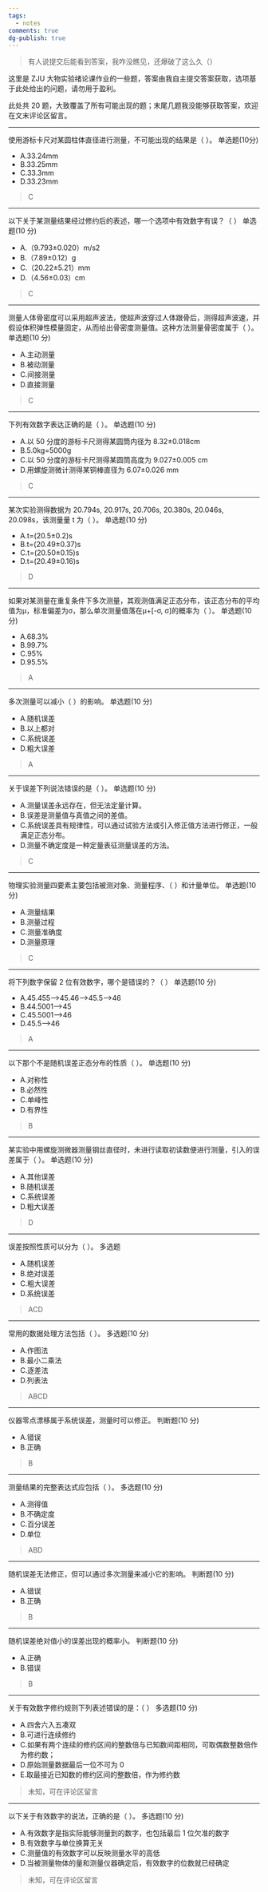```yaml
---
tags:
  - notes
comments: true
dg-publish: true
---
```


> 有人说提交后能看到答案，我咋没瞧见，还爆破了这么久（）

这里是 ZJU 大物实验绪论课作业的一些题，答案由我自主提交答案获取，选项基于此处给出的问题，请勿用于盈利。

此处共 20 题，大致覆盖了所有可能出现的题；末尾几题我没能够获取答案，欢迎在文末评论区留言。

---

使用游标卡尺对某圆柱体直径进行测量，不可能出现的结果是（  ）。
单选题(10分)

- A.33.24mm
- B.33.25mm
- C.33.3mm
- D.33.23mm

> C

---

以下关于某测量结果经过修约后的表述，哪一个选项中有效数字有误？（  ）
单选题(10 分)

- A.（9.793±0.020）m/s2
- B.（7.89±0.12）g
- C.（20.22±5.21）mm
- D.（4.56±0.03）cm

> C

---

测量人体骨密度可以采用超声波法，使超声波穿过人体跟骨后，测得超声波速，并假设体积弹性模量固定，从而给出骨密度测量值。这种方法测量骨密度属于（ ）。
单选题(10 分)

- A.主动测量
- B.被动测量
- C.间接测量
- D.直接测量

> C

---

下列有效数字表达正确的是（ ）。
单选题(10 分)

- A.以 50 分度的游标卡尺测得某圆筒内径为 8.32±0.018cm
- B.5.0kg=5000g
- C.以 50 分度的游标卡尺测得某圆筒高度为 9.027±0.005 cm
- D.用螺旋测微计测得某铜棒直径为 6.07±0.026 mm

> C

---

某次实验测得数据为 20.794s, 20.917s, 20.706s, 20.380s, 20.046s, 20.098s，该测量量 t 为（  ）。
单选题(10 分)

- A.t=(20.5±0.2)s
- B.t=(20.49±0.37)s
- C.t=(20.50±0.15)s
- D.t=(20.49±0.16)s

> D

---

如果对某测量在重复条件下多次测量，其观测值满足正态分布，该正态分布的平均值为μ，标准偏差为σ，那么单次测量值落在μ+[-σ, σ]的概率为（  ）。
单选题(10 分)

- A.68.3%
- B.99.7%
- C.95%
- D.95.5%

> A

---

多次测量可以减小（  ）的影响。
单选题(10 分)

- A.随机误差
- B.以上都对
- C.系统误差
- D.粗大误差

> A

---

关于误差下列说法错误的是（ ）。
单选题(10 分)

- A.测量误差永远存在，但无法定量计算。
- B.误差是测量值与真值之间的差值。
- C.系统误差具有规律性，可以通过试验方法或引入修正值方法进行修正，一般满足正态分布。
- D.测量不确定度是一种定量表征测量误差的方法。

> C

---

物理实验测量四要素主要包括被测对象、测量程序、（  ）和计量单位。
单选题(10 分)

- A.测量结果
- B.测量过程
- C.测量准确度
- D.测量原理

> C

---

将下列数字保留 2 位有效数字，哪个是错误的？（  ）
单选题(10 分)

- A.45.455-->45.46-->45.5-->46
- B.44.5001-->45
- C.45.5001-->46
- D.45.5-->46

> A

---

以下那个不是随机误差正态分布的性质（  ）。
单选题(10 分)

- A.对称性
- B.必然性
- C.单峰性
- D.有界性

> B

---

某实验中用螺旋测微器测量钢丝直径时，未进行读取初读数便进行测量，引入的误差属于（  ）。
单选题(10 分)

- A.其他误差
- B.随机误差
- C.系统误差
- D.粗大误差

> D

---

误差按照性质可以分为（  ）。
多选题

- A.随机误差
- B.绝对误差
- C.粗大误差
- D.系统误差

> ACD

---

常用的数据处理方法包括（ ）。
多选题(10 分)

- A.作图法
- B.最小二乘法
- C.逐差法
- D.列表法

> ABCD

---

仪器零点漂移属于系统误差，测量时可以修正。
判断题(10 分)

- A.错误
- B.正确

> B

---

测量结果的完整表达式应包括（ ）。
多选题(10 分)

- A.测得值
- B.不确定度
- C.百分误差
- D.单位

> ABD

---

随机误差无法修正，但可以通过多次测量来减小它的影响。
判断题(10 分)

- A.错误
- B.正确

> B

---

随机误差绝对值小的误差出现的概率小。
判断题(10 分)

- A.正确
- B.错误

> B

---

关于有效数字修约规则下列表述错误的是：（  ）
多选题(10 分)

- A.四舍六入五凑双
- B.可进行连续修约
- C.如果有两个连续的修约区间的整数倍与已知数间距相同，可取偶数整数倍作为修约数；
- D.原始测量数据最后一位不可为 0
- E.取最接近已知数的修约区间的整数倍，作为修约数

> 未知，可在评论区留言

---

以下关于有效数字的说法，正确的是（ ）。
多选题(10 分)

- A.有效数字是指实际能够测量到的数字，也包括最后 1 位欠准的数字
- B.有效数字与单位换算无关
- C.测量值的有效数字可以反映测量水平的高低
- D.当被测量物体的量和测量仪器确定后，有效数字的位数就已经确定

> 未知，可在评论区留言